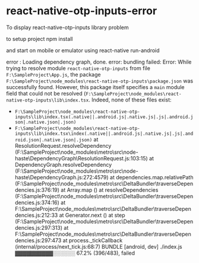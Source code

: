 # react-native-otp-inputs-error
To display react-native-otp-inputs  library problem

to setup project
npm install 

and start on mobile or emulator using 
react-native run-android



error : 
Loading dependency graph, done.
error: bundling failed: Error: While trying to resolve module `react-native-otp-inputs` from file `F:\SampleProject\App.js`, the package `F:\SampleProject\node_modules\react-native-otp-inputs\package.json` was successfully found. However, this package itself specifies a `main` module field that could not be resolved (`F:\SampleProject\node_modules\react-native-otp-inputs\lib\index.tsx`. Indeed, none of these files exist:

  * `F:\SampleProject\node_modules\react-native-otp-inputs\lib\index.tsx(.native||.android.js|.native.js|.js|.android.json|.native.json|.json)`
  * `F:\SampleProject\node_modules\react-native-otp-inputs\lib\index.tsx\index(.native||.android.js|.native.js|.js|.android.json|.native.json|.json)`
    at ResolutionRequest.resolveDependency (F:\SampleProject\node_modules\metro\src\node-haste\DependencyGraph\ResolutionRequest.js:103:15)
    at DependencyGraph.resolveDependency (F:\SampleProject\node_modules\metro\src\node-haste\DependencyGraph.js:272:4579)
    at dependencies.map.relativePath (F:\SampleProject\node_modules\metro\src\DeltaBundler\traverseDependencies.js:376:19)
    at Array.map (<anonymous>)
    at resolveDependencies (F:\SampleProject\node_modules\metro\src\DeltaBundler\traverseDependencies.js:374:16)
    at F:\SampleProject\node_modules\metro\src\DeltaBundler\traverseDependencies.js:212:33
    at Generator.next (<anonymous>)
    at step (F:\SampleProject\node_modules\metro\src\DeltaBundler\traverseDependencies.js:297:313)
    at F:\SampleProject\node_modules\metro\src\DeltaBundler\traverseDependencies.js:297:473
    at process._tickCallback (internal/process/next_tick.js:68:7)
 BUNDLE  [android, dev] ./index.js ▓▓▓▓▓▓▓▓▓▓░░░░░░ 67.2% (396/483), failed


 